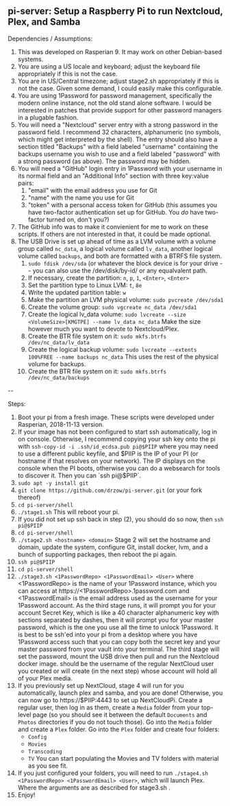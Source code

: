 pi-server: Setup a Raspberry Pi to run Nextcloud, Plex, and Samba
--
Dependencies / Assumptions:
1. This was developed on Rasperian 9. It may work on other Debian-based
   systems.
2. You are using a US locale and keyboard; adjust the keyboard file
   appropriately if this is not the case.
3. You are in US/Central timezone; adjust stage2.sh appropriately if
   this is not the case. Given some demand, I could easily make this
   configurable.
3. You are using 1Password for password management, specifically the
   modern online instance, not the old stand alone software. I would
   be interested in patches that provide support for other password
   managers in a plugable fashion.
4. You will need a "Nextcloud" server entry with a strong password in
   the password field. I recommend 32 characters, alphanumeric (no
   symbols, which might get interpreted by the shell). The entry should
   also have a section titled "Backups" with a field labeled "username"
   containing the backups username you wish to use and a field labeled
   "password" with a strong password (as above). The password may be
   hidden.
5. You will need a "GitHub" login entry in 1Password with your username
   in its normal field and an "Additional Info" section with three
   key:value pairs:
   1. "email" with the email address you use for Git
   2. "name" with the name you use for Git
   3. "token" with a personal access token for GitHub (this assumes you
      have two-factor authentication set up for GitHub. You _do_ have
      two-factor turned on, don't you?)
6. The GitHub info was to make it convienient for me to work on these
   scripts. If others are not interested in that, it could be made
   optional.
7. The USB Drive is set up ahead of time as a LVM volume with a
   volume group called `nc_data`, a logical volume called `lv_data`,
   another logical volume called `backups`, 
   and both are formatted with a BTRFS file system.
   1. `sudo fdisk /dev/sda` (or whatever the block device is for your
      drive -- you can also use the /dev/disk/by-id/<ID> or any equalvalent
      path.
   2. If necessary, create the partition: `n`, `p`, `1`, `<Enter>`,
      `<Enter>`
   3. Set the partition type to Linux LVM: `t`, `8e`
   4. Write the updated partition table: `w`
   5. Make the partition an LVM physical volume: `sudo pvcreate /dev/sda1`
   6. Create the volume group: `sudo vgcreate nc_data /dev/sda1`
   7. Create the logical lv_data volume:
      `sudo lvcreate --size <VolumeSize>[KMGTPE] --name lv_data nc_data`
      Make the size however much you want to devote to Nextcloud/Plex.
   8. Create the BTR file system on it:
      `sudo mkfs.btrfs /dev/nc_data/lv_data`
   9. Create the logical backup volume:
      `sudo lvcreate --extents 100%FREE --name backups nc_data`
      This uses the rest of the physical volume for backups.
   10. Create the BTR file system on it:
       `sudo mkfs.btrfs /dev/nc_data/backups`

--

Steps:
1. Boot your pi from a fresh image. These scripts were developed under
   Rasperian, 2018-11-13 version.
2. If your image has not been configured to start ssh automatically, log
   in on console. Otherwise, I recommend copying your ssh key onto the pi
   with `ssh-copy-id -i .ssh/id_ecdsa.pub pi@$PIIP` where you may need
   to use a different public keyfile, and $PIIP is the IP of your PI (or
   hostname if that resolves on your network). The IP displays on the
   console when the PI boots, otherwise you can do a websearch for tools
   to discover it. Then you can `ssh pi@$PIIP`.
3. `sudo apt -y install git`
4. `git clone https://github.com/drzow/pi-server.git` (or your fork
   thereof)
5. `cd pi-server/shell`
6. `./stage1.sh` This will reboot your pi.
7. If you did not set up ssh back in step (2), you should do so now, then
   `ssh pi@$PIIP`
8. `cd pi-server/shell`
9. `./stage2.sh <hostname> <domain>` 
   Stage 2 will set the hostname and domain, update the
   system, configure Git, install docker, lvm, and
   a bunch of supporting packages, then reboot the pi again.
10. `ssh pi@$PIIP`
11. `cd pi-server/shell`
12. `./stage3.sh <1PasswordRepo> <1PasswordEmail> <User>`
    where <1PasswordRepo>
    is the name of your 1Password instance, which you can access at
    https://<1PasswordRepo>.1password.com and <1PasswordEmail> is the
    email address used as the username for your 1Password account. As
    the third stage runs, it will prompt you for your account Secret
    Key, which is like a 40 character alphanumeric key with sections
    separated by dashes, then it will prompt you for your master password,
    which is the one you use all the time to unlock 1Password. It is
    best to be ssh'ed into your pi from a desktop where you have 1Password
    access such that you can copy both the secret key and your master
    password from your vault into your terminal.
    The third stage will set the password,
    mount the USB drive then pull and run the
    Nextcloud docker image. <User> should be the username of the
    regular NextCloud user you created or will create (in the next step)
    whose account will hold all of your Plex media.
13. If you previously set up NextCloud, stage 4 will run for you
    automatically, launch plex and samba, and you are done! Otherwise, you can
    now go to https://$PIIP:4443 to set up NextCloudPi. Create a
    regular user, then log in as them, create a `Media` folder
    from your top-level page (so you should see it between the
    default `Documents` and `Photos` directories if you do not touch
    those). Go into the `Media` folder and create a `Plex` folder.
    Go into the `Plex` folder and create four folders:
    - `Config`
    - `Movies`
    - `Transcoding`
    - `TV`
    You can start populating the Movies and TV folders with material
    as you see fit.
15. If you just configured your folders, you will need to run
    `./stage4.sh <1PasswordRepo> <1PasswordEmail> <User>`,
    which will launch Plex. Where the arguments are as described for
    stage3.sh .
16. Enjoy!

